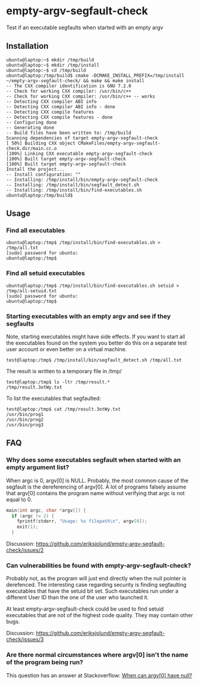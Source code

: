 # empty-argv-segfault-check
Test if an executable segfaults when started with an empty argv


## Installation

```
ubuntu@laptop:~$ mkdir /tmp/build
ubuntu@laptop:~$ mkdir /tmp/install
ubuntu@laptop:~$ cd /tmp/build
ubuntu@laptop:/tmp/build$ cmake -DCMAKE_INSTALL_PREFIX=/tmp/install ~/empty-argv-segfault-check/ && make && make install
-- The CXX compiler identification is GNU 7.2.0
-- Check for working CXX compiler: /usr/bin/c++
-- Check for working CXX compiler: /usr/bin/c++ -- works
-- Detecting CXX compiler ABI info
-- Detecting CXX compiler ABI info - done
-- Detecting CXX compile features
-- Detecting CXX compile features - done
-- Configuring done
-- Generating done
-- Build files have been written to: /tmp/build
Scanning dependencies of target empty-argv-segfault-check
[ 50%] Building CXX object CMakeFiles/empty-argv-segfault-check.dir/main.cc.o
[100%] Linking CXX executable empty-argv-segfault-check
[100%] Built target empty-argv-segfault-check
[100%] Built target empty-argv-segfault-check
Install the project...
-- Install configuration: ""
-- Installing: /tmp/install/bin/empty-argv-segfault-check
-- Installing: /tmp/install/bin/segfault_detect.sh
-- Installing: /tmp/install/bin/find-executables.sh
ubuntu@laptop:/tmp/build$ 
```

## Usage

### Find all executables

```
ubuntu@laptop:/tmp$ /tmp/install/bin/find-executables.sh > /tmp/all.txt
[sudo] password for ubuntu: 
ubuntu@laptop:/tmp$ 
```

### Find all setuid executables

```
ubuntu@laptop:/tmp$ /tmp/install/bin/find-executables.sh setuid > /tmp/all-setuid.txt
[sudo] password for ubuntu: 
ubuntu@laptop:/tmp$ 
```

### Starting executables with an empty argv and see if they segfaults

Note, starting executables might have side effects. If you want to start
all the executables found on the system you better do this
on a separate test user account or even better on a virtual machine.

```
test@laptop:/tmp$ /tmp/install/bin/segfault_detect.sh /tmp/all.txt 
```

The result is written to a temporary file in /tmp/

```
test@laptop:/tmp$ ls -ltr /tmp/result.*
/tmp/result.3otWy.txt
```
To list the executables that segfaulted:

```
test@laptop:/tmp$ cat /tmp/result.3otWy.txt
/usr/bin/prog1
/usr/bin/prog2
/usr/bin/prog3
```

## FAQ

### Why does some executables segfault when started with an empty argument list?

When argc is 0, argv[0] is NULL. Probably, the most common cause of the segfault is the dereferencing of argv[0].
A lot of programs falsely assume that argv[0] contains the program name without verifying that argc is not equal to 0.

```C++
main(int argc, char *argv[]) {
  if (argc != 2) {
    fprintf(stderr, "Usage: %s filepath\n", argv[0]);
    exit(1);
  }
```

Discussion: https://github.com/eriksjolund/empty-argv-segfault-check/issues/2

### Can vulnerabilities be found with empty-argv-segfault-check?

Probably not, as the program will just end directly when the null pointer is derefenced.
The interesting case regarding security is finding segfaulting executables that have the setuid bit set.
Such executables run under a different User ID than the one of the user who launched it.

At least empty-argv-segfault-check could be used to find setuid executables that are not
of the highest code quality. They may contain other bugs.

Discussion: https://github.com/eriksjolund/empty-argv-segfault-check/issues/3

### Are there normal circumstances where argv[0] isn't the name of the program being run?

This question has an answer at Stackoverflow: [When can argv[0] have null?](https://stackoverflow.com/questions/2794150/when-can-argv0-have-null/2794171#2794171)


